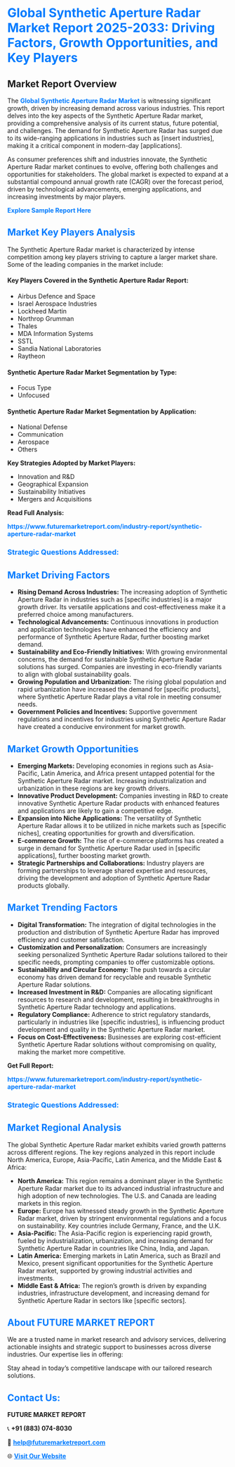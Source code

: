 <h1 style="color: #007BFF;">Global Synthetic Aperture Radar Market Report 2025-2033: Driving Factors, Growth Opportunities, and Key Players</h1>

<section id="overview">
<h2>Market Report Overview</h2>
<p>The <a href="https://www.futuremarketreport.com/industry-report/synthetic-aperture-radar-market" style="color: #007BFF; text-decoration: none;"><strong>Global Synthetic Aperture Radar Market</strong></a> is witnessing significant growth, driven by increasing demand across various industries. This report delves into the key aspects of the Synthetic Aperture Radar market, providing a comprehensive analysis of its current status, future potential, and challenges. The demand for Synthetic Aperture Radar has surged due to its wide-ranging applications in industries such as [insert industries], making it a critical component in modern-day [applications].</p>
<p>As consumer preferences shift and industries innovate, the Synthetic Aperture Radar market continues to evolve, offering both challenges and opportunities for stakeholders. The global market is expected to expand at a substantial compound annual growth rate (CAGR) over the forecast period, driven by technological advancements, emerging applications, and increasing investments by major players.</p>
</section>

<section id="overview">
<p><a href="https://www.futuremarketreport.com/request-sample/reportId=82937" style="color: #007BFF; text-decoration: none;"><strong>Explore Sample Report Here</strong></a></p>
</section>

<section id="key-players">
<h2 style="color: #007BFF;">Market Key Players Analysis</h2>
<p>The Synthetic Aperture Radar market is characterized by intense competition among key players striving to capture a larger market share. Some of the leading companies in the market include:</p>
<h4>Key Players Covered in the Synthetic Aperture Radar Report:</h4>
<ul><li>Airbus Defence and Space</li><li>Israel Aerospace Industries</li><li>Lockheed Martin</li><li>Northrop Grumman</li><li>Thales</li><li>MDA Information Systems</li><li>SSTL</li><li>Sandia National Laboratories</li><li>Raytheon</li></ul>
<h4>Synthetic Aperture Radar Market Segmentation by Type:</h4>
<ul><li>Focus Type</li><li>Unfocused</li></ul>

<h4>Synthetic Aperture Radar Market Segmentation by Application:</h4>
<ul><li>National Defense</li><li>Communication</li><li>Aerospace</li><li>Others</li></ul>
<p><strong>Key Strategies Adopted by Market Players:</strong></p>
<ul>
<li>Innovation and R&D</li>
<li>Geographical Expansion</li>
<li>Sustainability Initiatives</li>
<li>Mergers and Acquisitions</li>
</ul>
</section>

<section>
<p><strong>Read Full Analysis: </strong></p><a href="https://www.futuremarketreport.com/industry-report/synthetic-aperture-radar-market" style="color: #007BFF; text-decoration: none;"><strong>https://www.futuremarketreport.com/industry-report/synthetic-aperture-radar-market</strong></a>
<h3 style="color: #007BFF;">Strategic Questions Addressed:</h3>
</section>

<section id="driving-factors">
<h2 style="color: #007BFF;">Market Driving Factors</h2>
<ul>
<li><strong>Rising Demand Across Industries:</strong> The increasing adoption of Synthetic Aperture Radar in industries such as [specific industries] is a major growth driver. Its versatile applications and cost-effectiveness make it a preferred choice among manufacturers.</li>
<li><strong>Technological Advancements:</strong> Continuous innovations in production and application technologies have enhanced the efficiency and performance of Synthetic Aperture Radar, further boosting market demand.</li>
<li><strong>Sustainability and Eco-Friendly Initiatives:</strong> With growing environmental concerns, the demand for sustainable Synthetic Aperture Radar solutions has surged. Companies are investing in eco-friendly variants to align with global sustainability goals.</li>
<li><strong>Growing Population and Urbanization:</strong> The rising global population and rapid urbanization have increased the demand for [specific products], where Synthetic Aperture Radar plays a vital role in meeting consumer needs.</li>
<li><strong>Government Policies and Incentives:</strong> Supportive government regulations and incentives for industries using Synthetic Aperture Radar have created a conducive environment for market growth.</li>
</ul>
</section>

<section id="growth-opportunities">
<h2 style="color: #007BFF;">Market Growth Opportunities</h2>
<ul>
<li><strong>Emerging Markets:</strong> Developing economies in regions such as Asia-Pacific, Latin America, and Africa present untapped potential for the Synthetic Aperture Radar market. Increasing industrialization and urbanization in these regions are key growth drivers.</li>
<li><strong>Innovative Product Development:</strong> Companies investing in R&D to create innovative Synthetic Aperture Radar products with enhanced features and applications are likely to gain a competitive edge.</li>
<li><strong>Expansion into Niche Applications:</strong> The versatility of Synthetic Aperture Radar allows it to be utilized in niche markets such as [specific niches], creating opportunities for growth and diversification.</li>
<li><strong>E-commerce Growth:</strong> The rise of e-commerce platforms has created a surge in demand for Synthetic Aperture Radar used in [specific applications], further boosting market growth.</li>
<li><strong>Strategic Partnerships and Collaborations:</strong> Industry players are forming partnerships to leverage shared expertise and resources, driving the development and adoption of Synthetic Aperture Radar products globally.</li>
</ul>
</section>

<section id="trending-factors">
<h2 style="color: #007BFF;">Market Trending Factors</h2>
<ul>
<li><strong>Digital Transformation:</strong> The integration of digital technologies in the production and distribution of Synthetic Aperture Radar has improved efficiency and customer satisfaction.</li>
<li><strong>Customization and Personalization:</strong> Consumers are increasingly seeking personalized Synthetic Aperture Radar solutions tailored to their specific needs, prompting companies to offer customizable options.</li>
<li><strong>Sustainability and Circular Economy:</strong> The push towards a circular economy has driven demand for recyclable and reusable Synthetic Aperture Radar solutions.</li>
<li><strong>Increased Investment in R&D:</strong> Companies are allocating significant resources to research and development, resulting in breakthroughs in Synthetic Aperture Radar technology and applications.</li>
<li><strong>Regulatory Compliance:</strong> Adherence to strict regulatory standards, particularly in industries like [specific industries], is influencing product development and quality in the Synthetic Aperture Radar market.</li>
<li><strong>Focus on Cost-Effectiveness:</strong> Businesses are exploring cost-efficient Synthetic Aperture Radar solutions without compromising on quality, making the market more competitive.</li>
</ul>
</section>

<section>
<p><strong>Get Full Report: </strong></p><a href="https://www.futuremarketreport.com/industry-report/synthetic-aperture-radar-market" style="color: #007BFF; text-decoration: none;"><strong>https://www.futuremarketreport.com/industry-report/synthetic-aperture-radar-market</strong></a>
<h3 style="color: #007BFF;">Strategic Questions Addressed:</h3>
</section>


<section id="regional-analysis">
<h2 style="color: #007BFF;">Market Regional Analysis</h2>
<p>The global Synthetic Aperture Radar market exhibits varied growth patterns across different regions. The key regions analyzed in this report include North America, Europe, Asia-Pacific, Latin America, and the Middle East & Africa:</p>
<ul>
<li><strong>North America:</strong> This region remains a dominant player in the Synthetic Aperture Radar market due to its advanced industrial infrastructure and high adoption of new technologies. The U.S. and Canada are leading markets in this region.</li>
<li><strong>Europe:</strong> Europe has witnessed steady growth in the Synthetic Aperture Radar market, driven by stringent environmental regulations and a focus on sustainability. Key countries include Germany, France, and the U.K.</li>
<li><strong>Asia-Pacific:</strong> The Asia-Pacific region is experiencing rapid growth, fueled by industrialization, urbanization, and increasing demand for Synthetic Aperture Radar in countries like China, India, and Japan.</li>
<li><strong>Latin America:</strong> Emerging markets in Latin America, such as Brazil and Mexico, present significant opportunities for the Synthetic Aperture Radar market, supported by growing industrial activities and investments.</li>
<li><strong>Middle East & Africa:</strong> The region’s growth is driven by expanding industries, infrastructure development, and increasing demand for Synthetic Aperture Radar in sectors like [specific sectors].</li>
</ul>
</section>

<footer>
<h2 style="color: #007BFF;">About FUTURE MARKET REPORT</h2>
<p>We are a trusted name in market research and advisory services, delivering actionable insights and strategic support to businesses across diverse industries. Our expertise lies in offering:</p>

<p>Stay ahead in today’s competitive landscape with our tailored research solutions.</p>

<h2 style="color: #007BFF;">Contact Us:</h2>
<p><strong>FUTURE MARKET REPORT</strong></p>
<p>📞 <strong>+91 (883) 074-8030</strong></p>
<p>📧 <strong><a href="mailto:help@futuremarketreport.com" style="color: #007BFF;">help@futuremarketreport.com</a></strong></p>
<p>🌐 <strong><a href="https://www.futuremarketreport.com/" style="color: #007BFF;">Visit Our Website</a></strong></p>
</footer>